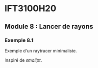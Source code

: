 # IFT3100H20

## Module 8 : Lancer de rayons

### Exemple 8.1

Exemple d'un raytracer minimaliste.

Inspiré de *smallpt*.
